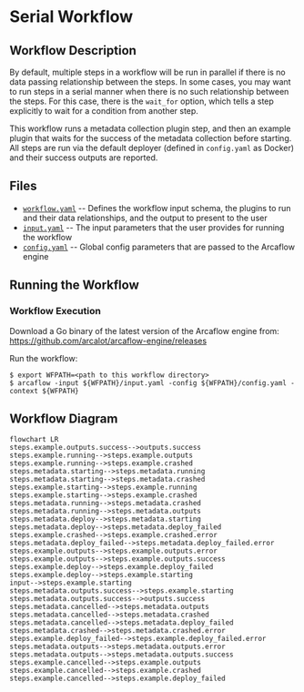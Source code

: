 # Serial Workflow

## Workflow Description

By default, multiple steps in a workflow will be run in parallel if there is no data passing relationship between the steps. In some cases, you may want to run steps in a serial manner when there is no such relationship between the steps. For this case, there is the `wait_for` option, which tells a step explicitly to wait for a condition from another step.

This workflow runs a metadata collection plugin step, and then an example plugin that waits for the success of the metadata collection before starting. All steps are run via the default deployer (defined in `config.yaml` as Docker) and their success outputs are reported.

## Files

- [`workflow.yaml`](workflow.yaml) -- Defines the workflow input schema, the plugins to run
  and their data relationships, and the output to present to the user
- [`input.yaml`](input.yaml) -- The input parameters that the user provides for running
  the workflow
- [`config.yaml`](config.yaml) -- Global config parameters that are passed to the Arcaflow
  engine
                     
## Running the Workflow

### Workflow Execution

Download a Go binary of the latest version of the Arcaflow engine from: https://github.com/arcalot/arcaflow-engine/releases
 
Run the workflow:
```
$ export WFPATH=<path to this workflow directory>
$ arcaflow -input ${WFPATH}/input.yaml -config ${WFPATH}/config.yaml -context ${WFPATH}
```

## Workflow Diagram
```mermaid
flowchart LR
steps.example.outputs.success-->outputs.success
steps.example.running-->steps.example.outputs
steps.example.running-->steps.example.crashed
steps.metadata.starting-->steps.metadata.running
steps.metadata.starting-->steps.metadata.crashed
steps.example.starting-->steps.example.running
steps.example.starting-->steps.example.crashed
steps.metadata.running-->steps.metadata.crashed
steps.metadata.running-->steps.metadata.outputs
steps.metadata.deploy-->steps.metadata.starting
steps.metadata.deploy-->steps.metadata.deploy_failed
steps.example.crashed-->steps.example.crashed.error
steps.metadata.deploy_failed-->steps.metadata.deploy_failed.error
steps.example.outputs-->steps.example.outputs.error
steps.example.outputs-->steps.example.outputs.success
steps.example.deploy-->steps.example.deploy_failed
steps.example.deploy-->steps.example.starting
input-->steps.example.starting
steps.metadata.outputs.success-->steps.example.starting
steps.metadata.outputs.success-->outputs.success
steps.metadata.cancelled-->steps.metadata.outputs
steps.metadata.cancelled-->steps.metadata.crashed
steps.metadata.cancelled-->steps.metadata.deploy_failed
steps.metadata.crashed-->steps.metadata.crashed.error
steps.example.deploy_failed-->steps.example.deploy_failed.error
steps.metadata.outputs-->steps.metadata.outputs.error
steps.metadata.outputs-->steps.metadata.outputs.success
steps.example.cancelled-->steps.example.outputs
steps.example.cancelled-->steps.example.crashed
steps.example.cancelled-->steps.example.deploy_failed

```
